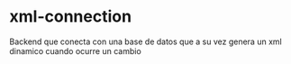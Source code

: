 # xml-connection
Backend que conecta con una base de datos que a su vez genera un xml dinamico cuando ocurre un cambio
